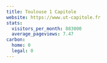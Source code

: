 ```yaml
---
title: Toulouse 1 Capitole
website: https://www.ut-capitole.fr
stats:
  visitors_per_month: 883000
  average_pageviews: 7.47
carbon:
  home: 0
  legal: 0
---
```


